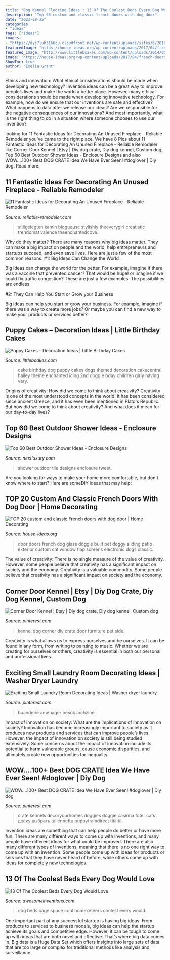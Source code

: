 ```yaml
---
title: "Dog Kennel Flooring Ideas : 13 Of The Coolest Beds Every Dog Would Love"
description: "Top 20 custom and classic french doors with dog door"
date: "2023-08-25"
categories:
- "ideas"
tags: ["ideas"]
images:
- "https://dyj7luh3166cu.cloudfront.net/wp-content/uploads/sites/6/2016/09/Doggie-Den.jpg"
featuredImage: "https://house-ideas.org/wp-content/uploads/2017/04/french-doors-with-dog-door-photo-12.jpg"
featured_image: "http://www.littlebcakes.com/wp-content/uploads/2014/05/Puppy-Dog-Birthday-Cakes.jpg"
image: "https://house-ideas.org/wp-content/uploads/2017/04/french-doors-with-dog-door-photo-12.jpg"
ShowToc: true
author: "Emelia Grant"
---
```



Ethics and innovation: What ethical considerations should be made when developing new technology?
Invention ideas can be a great way to improve people’s lives and make the world a better place. However, many ethical considerations should be made when developing innovative technology. For example, how do we ensure that our inventions are safe and effective? What happens to data after we release our ideas? Are we responsible for the negative consequences of our innovations? And most importantly, what is the right thing to do in a situation where someone chooses to use our invention?

	

		
looking for 11 Fantastic Ideas for Decorating An Unused Fireplace - Reliable Remodeler you've came to the right place. We have 8 Pics about 11 Fantastic Ideas for Decorating An Unused Fireplace - Reliable Remodeler like Corner Door Kennel | Etsy | Diy dog crate, Diy dog kennel, Custom dog, Top 60 Best Outdoor Shower Ideas - Enclosure Designs and also WOW....100+ Best DOG CRATE Idea We Have Ever Seen! #doglover | Diy dog. Read more:
		
    
## 11 Fantastic Ideas For Decorating An Unused Fireplace - Reliable Remodeler

<img loading=lazy src="https://dyj7luh3166cu.cloudfront.net/wp-content/uploads/sites/6/2016/09/Doggie-Den.jpg" onerror="this.onerror=null;this.src='https://tse1.mm.bing.net/th?id=OIP.1xTxBE4NTNtQK6ghBD16MgHaK8&amp;pid=15.1';" alt="11 Fantastic Ideas for Decorating An Unused Fireplace - Reliable Remodeler">

_Source: reliable-remodeler.com_

>stillgelegten kamin blogueuse stylishly theeverygirl creatistic trendomat valence theenchantedcove. 

	

Why do they matter?
There are many reasons why big ideas matter. They can make a big impact on people and the world, help entrepreneurs and startups succeed, and even save lives. Here are just a few of the most common reasons:
#1: Big Ideas Can Change the World

Big ideas can change the world for the better. For example, imagine if there was a vaccine that prevented cancer? That would be huge! or imagine if we could fix traffic congestion? These are just a few examples. The possibilities are endless.

#2: They Can Help You Start or Grow your Business

Big ideas can help you start or grow your business. For example, imagine if there was a way to create more jobs? Or maybe you can find a new way to make your products or services better?

    
## Puppy Cakes – Decoration Ideas | Little Birthday Cakes

<img loading=lazy src="http://www.littlebcakes.com/wp-content/uploads/2014/05/Puppy-Dog-Birthday-Cakes.jpg" onerror="this.onerror=null;this.src='https://tse4.mm.bing.net/th?id=OIP.XNR6s9rcIDKtg-5bbCi3twHaJm&amp;pid=15.1';" alt="Puppy Cakes – Decoration Ideas | Little Birthday Cakes">

_Source: littlebcakes.com_

>cake birthday dog puppy cakes dogs themed decoration cakecentral hailey theme enchanted icing 2nd doggie bday children girly having very. 

	

Origins of creativity: How did we come to think about creativity?
Creativity is one of the most understood concepts in the world. It has been considered since ancient Greece, and it has even been mentioned in Plato's Republic. But how did we come to think about creativity? And what does it mean for our day-to-day lives?

    
## Top 60 Best Outdoor Shower Ideas - Enclosure Designs

<img loading=lazy src="http://nextluxury.com/wp-content/uploads/outdoor-shower-tile-ideas.jpg" onerror="this.onerror=null;this.src='https://tse2.mm.bing.net/th?id=OIP.KD82XE_aGNU8ghW-VTc95wHaLH&amp;pid=15.1';" alt="Top 60 Best Outdoor Shower Ideas - Enclosure Designs">

_Source: nextluxury.com_

>shower outdoor tile designs enclosure tweet. 

	

Are you looking for ways to make your home more comfortable, but don't know where to start? Here are someDIY ideas that may help: 

    
## TOP 20 Custom And Classic French Doors With Dog Door | Home Decorating

<img loading=lazy src="https://house-ideas.org/wp-content/uploads/2017/04/french-doors-with-dog-door-photo-12.jpg" onerror="this.onerror=null;this.src='https://tse1.mm.bing.net/th?id=OIP.b17861SdWNqvNGaw6TJkRAHaJ6&amp;pid=15.1';" alt="TOP 20 custom and classic French doors with dog door | Home Decorating">

_Source: house-ideas.org_

>door doors french dog glass doggie built pet doggy sliding patio exterior custom cat window flap screens electronic dogs classic. 

	

The value of creativity: There is no single measure of the value of creativity. However, some people believe that creativity has a significant impact on society and the economy.
Creativity is a valuable commodity. Some people believe that creativity has a significant impact on society and the economy.

    
## Corner Door Kennel | Etsy | Diy Dog Crate, Diy Dog Kennel, Custom Dog

<img loading=lazy src="https://i.pinimg.com/736x/34/73/b2/3473b2307a31b98ced7cf24b4f2bf17b.jpg" onerror="this.onerror=null;this.src='https://tse2.mm.bing.net/th?id=OIP.dKHHCuD87G_6ncVBeyGOGwHaJ3&amp;pid=15.1';" alt="Corner Door Kennel | Etsy | Diy dog crate, Diy dog kennel, Custom dog">

_Source: pinterest.com_

>kennel dog corner diy crate door furniture pet side. 

	

Creativity is what allows us to express ourselves and be ourselves. It can be found in any form, from writing to painting to music. Whether we are creating for ourselves or others, creativity is essential in both our personal and professional lives.

    
## Exciting Small Laundry Room Decorating Ideas | Washer Dryer Laundry

<img loading=lazy src="https://i.pinimg.com/originals/f2/63/05/f26305a092f0b3a57e6a38c5171bc496.jpg" onerror="this.onerror=null;this.src='https://tse4.mm.bing.net/th?id=OIP.nAbIygN-e84-qjXU1ys7nwHaLH&amp;pid=15.1';" alt="Exciting Small Laundry Room Decorating Ideas | Washer dryer laundry">

_Source: pinterest.com_

>buanderie aménager besök archzine. 

	

Impact of innovation on society: What are the implications of innovation on society?
Innovation has become increasingly important to society as it produces new products and services that can improve people’s lives. However, the impact of innovation on society is still being studied extensively. Some concerns about the impact of innovation include its potential to harm vulnerable groups, cause economic disparities, and ultimately create new opportunities for inequality.

    
## WOW....100+ Best DOG CRATE Idea We Have Ever Seen! #doglover | Diy Dog

<img loading=lazy src="https://i.pinimg.com/736x/6c/1d/24/6c1d24f790a49461ef103fe29e458b4f.jpg" onerror="this.onerror=null;this.src='https://tse2.mm.bing.net/th?id=OIP.ivUcY7hKSU0RZz60DrL_OQHaLG&amp;pid=15.1';" alt="WOW....100+ Best DOG CRATE Idea We Have Ever Seen! #doglover | Diy dog">

_Source: pinterest.com_

>crate kennels decoryourhomes doggies doggie casinha foter cats доску выбрать tallennettu puppytraindirect täältä. 

	

Invention ideas are something that can help people do better or have more fun. There are many different ways to come up with inventions, and many people have different ideas for what could be improved. There are also many different types of inventions, meaning that there is no one right way to come up with an invention. Some people come up with ideas for products or services that they have never heard of before, while others come up with ideas for completely new technologies.

    
## 13 Of The Coolest Beds Every Dog Would Love

<img loading=lazy src="http://www.awesomeinventions.com/wp-content/uploads/2015/02/dog-cage-space.jpg" onerror="this.onerror=null;this.src='https://tse4.mm.bing.net/th?id=OIP.n3GDBeAyCpiMOwHI9y3ALwEXDf&amp;pid=15.1';" alt="13 Of The Coolest Beds Every Dog Would Love">

_Source: awesomeinventions.com_

>dog beds cage space cool homeketeers coolest every would. 

	

One important part of any successful startup is having big ideas. From products to services to business models, big ideas can help the startup achieve its goals and competitive edge. However, it can be tough to come up with ideas that are both novel and effective. That’s where big data comes in. Big data is a Huge Data Set which offers insights into large sets of data that are too large or complex for traditional methods like analysis and surveillance.

